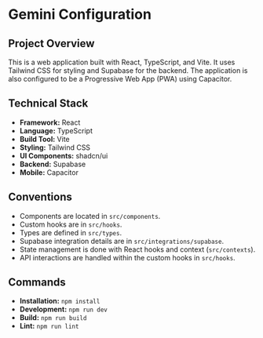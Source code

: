 # Gemini Configuration

## Project Overview

This is a web application built with React, TypeScript, and Vite. It uses Tailwind CSS for styling and Supabase for the backend. The application is also configured to be a Progressive Web App (PWA) using Capacitor.

## Technical Stack

*   **Framework:** React
*   **Language:** TypeScript
*   **Build Tool:** Vite
*   **Styling:** Tailwind CSS
*   **UI Components:** shadcn/ui
*   **Backend:** Supabase
*   **Mobile:** Capacitor

## Conventions

*   Components are located in `src/components`.
*   Custom hooks are in `src/hooks`.
*   Types are defined in `src/types`.
*   Supabase integration details are in `src/integrations/supabase`.
*   State management is done with React hooks and context (`src/contexts`).
*   API interactions are handled within the custom hooks in `src/hooks`.

## Commands

*   **Installation:** `npm install`
*   **Development:** `npm run dev`
*   **Build:** `npm run build`
*   **Lint:** `npm run lint`
